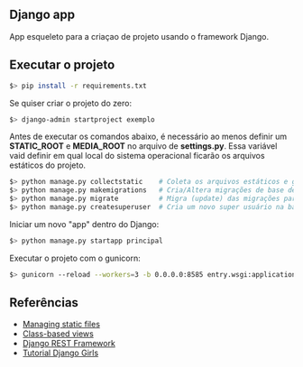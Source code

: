 ## Django app

App esqueleto para a criaçao de projeto usando o framework Django.

## Executar o projeto

```bash
$> pip install -r requirements.txt
``` 

Se quiser criar o projeto do zero:

```bash
$> django-admin startproject exemplo
``` 

Antes de executar os comandos abaixo, é necessário ao menos definir um **STATIC_ROOT** e **MEDIA_ROOT** no arquivo de **settings.py**.
Essa variável vaid definir em qual local do sistema operacional ficarão os arquivos estáticos do projeto.

```bash
$> python manage.py collectstatic    # Coleta os arquivos estáticos e grava no diretório STATIC_ROOT
$> python manage.py makemigrations   # Cria/Altera migrações de base de dados
$> python manage.py migrate          # Migra (update) das migrações para o banco de dados
$> python manage.py createsuperuser  # Cria um novo super usuário na base de dados do Django
``` 

Iniciar um novo "app" dentro do Django:
```bash
$> python manage.py startapp principal
```

Executar o projeto com o gunicorn:
```bash
$> gunicorn --reload --workers=3 -b 0.0.0.0:8585 entry.wsgi:application
``` 

## Referências

 - [Managing static files](https://docs.djangoproject.com/en/2.2/howto/static-files/)
 - [Class-based views](https://docs.djangoproject.com/en/2.2/topics/class-based-views/)
 - [Django REST Framework](https://www.django-rest-framework.org/)
 - [Tutorial Django Girls](https://tutorial.djangogirls.org/pt/)
